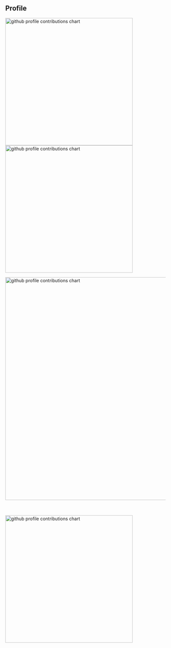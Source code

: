 <!--
**goki0912/goki0912** is a ✨ _special_ ✨ repository because its `README.md` (this file) appears on your GitHub profile.

Here are some ideas to get you started:

- 🔭 I’m currently working on ...
- 🌱 I’m currently learning ...
- 👯 I’m looking to collaborate on ...
- 🤔 I’m looking for help with ...
- 💬 Ask me about ...
- 📫 How to reach me: ...
- 😄 Pronouns: ...
- ⚡ Fun fact: ...
-->
## Profile


<p align="left">
  <picture>
        <source media="(prefers-color-scheme: dark)"  srcset="output/metrics.base.svg" width="400" />
	<source media="(prefers-color-scheme: light)" srcset="output/metrics.base.svg" width="400" />
	<img alt="github profile contributions chart"    src="https://raw.githubusercontent.com/goki0912/goki0912/output-3d-contrib/day.svg" />
  </picture>
  <picture>
   	<source media="(prefers-color-scheme: dark)"  srcset="output/details.svg" width="400" />
	<source media="(prefers-color-scheme: light)" srcset="output/details.svg" width="400" />
	<img alt="github profile contributions chart"    src="https://raw.githubusercontent.com/goki0912/goki0912/output-3d-contrib/day.svg" />
  </picture>
</p>

<p align="left" >
	<picture>
	  <source media="(prefers-color-scheme: dark)"  srcset="profile-3d-contrib/profile-night-rainbow.svg" width="700" />
	  <source media="(prefers-color-scheme: light)" srcset="profile-3d-contrib/profile-season-animate.svg" width="700" />
	  <img alt="github profile contributions chart"    src="https://raw.githubusercontent.com/goki0912/goki0912/output-3d-contrib/day.svg" />
	</picture>
</p>　

<p align="left">
<picture>
  <source media="(prefers-color-scheme: light)"  srcset="output/metrics.plugin.achievements.compact.svg" width="400" />
  <source media="(prefers-color-scheme: dark)"  srcset="output/metrics.plugin.achievements.compact.svg" width="400" />
 <img alt="github profile contributions chart"    src="https://raw.githubusercontent.com/goki0912/goki0912/output-3d-contrib/day.svg" />
</picture>

